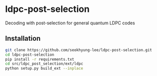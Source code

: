 # ldpc-post-selection

Decoding with post-selection for general quantum LDPC codes

## Installation

```bash
git clone https://github.com/seokhyung-lee/ldpc-post-selection.git
cd ldpc-post-selection
pip install -r requirements.txt
cd src/ldpc_post_selection/ext/ldpc
python setup.py build_ext --inplace
```